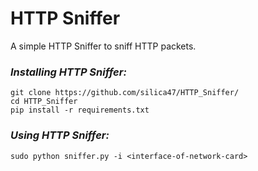 # HTTP Sniffer

A simple HTTP Sniffer to sniff HTTP packets.

### _Installing HTTP Sniffer:_
```
git clone https://github.com/silica47/HTTP_Sniffer/
cd HTTP_Sniffer
pip install -r requirements.txt
```

### _Using HTTP Sniffer:_
```
sudo python sniffer.py -i <interface-of-network-card>
```
